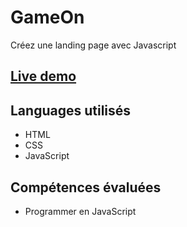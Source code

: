 # GameOn
Créez une landing page avec Javascript

## [Live demo](https://timjn-gameon.netlify.app/)

## Languages utilisés 
 - HTML
 - CSS
 - JavaScript

## Compétences évaluées
- Programmer en JavaScript

